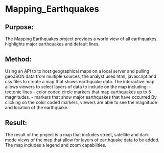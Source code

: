 # Mapping_Earthquakes

## Purpose: 
The Mapping Earthquakes project provides a world view of all earthquakes, highlights major earthquakes and default lines. 

## Method: 
Using an API to to host geographical maps on a local server and pulling geoJSON data from multiple sources, the analyst used html, javascript and css files to create a map that shows earthquake data. The interactive map allows viewers to select layers of data to include on the map including: 
	- tectonic lines
	- color coded circle markers that map earthquakes up to 5 magnitudes. 
	- markers that show major earthquakes that have occurred 
By clicking on the color coded markers, viewers are able to see the magnitude and location of the earthquake. 

## Result: 
The result of the project is a map that includes street, satellite and dark mode views of the map that allow for layers of earthquake data to be added. The map includes a legend and zoom capabilities. 

